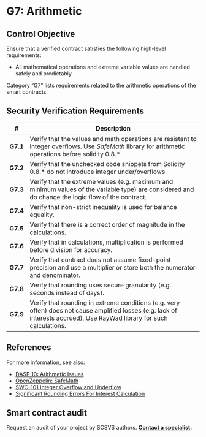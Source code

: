 # G7: Arithmetic

## Control Objective

Ensure that a verified contract satisfies the following high-level requirements:
* All mathematical operations and extreme variable values are handled safely and predictably.

Category “G7” lists requirements related to the arithmetic operations of the smart contracts.

## Security Verification Requirements

| # | Description |
| --- | --- |
| **G7.1** | Verify that the values and math operations are resistant to integer overflows. Use *SafeMath* library for arithmetic operations before solidity 0.8.\*. | 
| **G7.2** | Verify that the unchecked code snippets from Solidity 0.8.\* do not introduce integer under/overflows. | 
| **G7.3** | Verify that the extreme values (e.g. maximum and minimum values of the variable type) are considered and do change the logic flow of the contract. | 
| **G7.4** | Verify that non-strict inequality is used for balance equality. | 
| **G7.5** | Verify that there is a correct order of magnitude in the calculations. | 
| **G7.6** | Verify that in calculations, multiplication is performed before division for accuracy. | 
| **G7.7** | Verify that contract does not assume fixed-point precision and use a multiplier or store both the numerator and denominator. | 
| **G7.8** | Verify that rounding uses secure granularity (e.g. seconds instead of days). |
| **G7.9** | Verify that rounding in extreme conditions (e.g. very often) does not cause amplified losses (e.g. lack of interests accrued). Use RayWad library for such calculations. |

## References

For more information, see also:

* [DASP 10: Arithmetic Issues](https://www.dasp.co/#item-3)
* [OpenZeppelin: SafeMath](https://github.com/OpenZeppelin/openzeppelin-solidity/blob/master/contracts/math/SafeMath.sol)
* [SWC-101 Integer Overflow and Underflow](https://smartcontractsecurity.github.io/SWC-registry/docs/SWC-101)
* [Significant Rounding Errors For Interest Calculation](https://github.com/OpenCoreCH/smart-contract-audits/blob/main/reports/c4/rigor.md#high-significant-rounding-errors-for-interest-calculation)

## Smart contract audit

Request an audit of your project by SCSVS authors.
**[Contact a specialist](https://composable-security.com/contact/).**